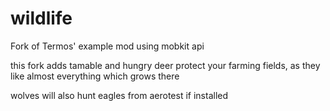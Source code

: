 # wildlife
Fork of Termos' example mod using mobkit api

this fork adds tamable and hungry deer
protect your farming fields, as they like almost everything
which grows there

wolves will also hunt eagles from aerotest if installed


